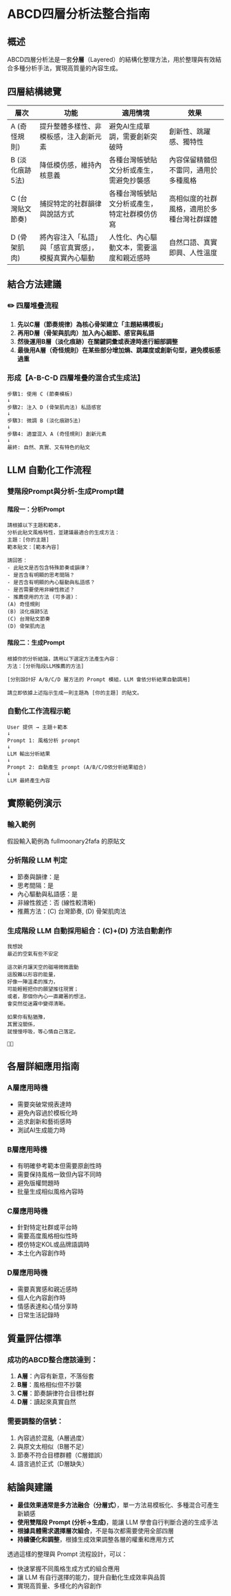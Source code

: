 # ABCD四層分析法整合指南

## 概述

ABCD四層分析法是一套**分層**（Layered）的結構化整理方法，用於整理與有效結合多種分析手法，實現高質量的內容生成。

## 四層結構總覽

| 層次 | 功能 | 適用情境 | 效果 |
|------------|-------------------|-------------|------------|
| A (奇怪規則) | 提升整體多樣性、非模板感，注入創新元素 | 避免AI生成單調，需要創新突破時 | 創新性、跳躍感、獨特性 |
| B (淡化痕跡5法) | 降低模仿感，維持內核意義 | 各種台灣帳號貼文分析或產生，需避免抄襲感 | 內容保留精髓但不雷同，通用於多種風格 |
| C (台灣貼文節奏) | 捕捉特定的社群韻律與說話方式 | 各種台灣帳號貼文分析或產生，特定社群模仿仿寫 | 高相似度的社群風格，適用於多種台灣社群媒體 |
| D (骨架肌肉) | 將內容注入「私語」與「感官真實感」，模擬真實內心驅動 | 人性化、內心驅動文本，需要溫度和親近感時 | 自然口語、真實即興、人性溫度 |

## 結合方法建議

### ✏️ 四層堆疊流程

1. **先以C層（節奏規律）為核心骨架建立「主題結構模板」**
2. **再用D層（骨架與肌肉）加入內心細節、感官與私語**
3. **然後運用B層（淡化痕跡）在關鍵詞彙或表達時進行細部調整**
4. **最後用A層（奇怪規則）在某些部分增加熵、跳躍度或創新句型，避免模板感過重**

### 形成【A-B-C-D 四層堆疊的混合式生成法】

```
步驟1: 使用 C (節奏模板) 
↓
步驟2: 注入 D (骨架肌肉法) 私語感官
↓
步驟3: 微調 B (淡化痕跡5法)
↓
步驟4: 適當混入 A (奇怪規則) 創新元素
↓
最終: 自然、真實、又有特色的貼文
```

## LLM 自動化工作流程

### 雙階段Prompt與分析-生成Prompt鏈

#### 階段一：分析Prompt
```
請根據以下主題和範本，
分析此貼文風格特性，並建議最適合的生成方法：
主題：[你的主題]
範本貼文：[範本內容]

請回答：
- 此貼文是否包含特殊節奏或韻律？
- 是否含有明顯的思考間隔？
- 是否含有明顯的內心驅動與私語感？
- 是否需要使用非線性敘述？
- 推薦使用的方法 (可多選)：  
(A) 奇怪規則  
(B) 淡化痕跡5法  
(C) 台灣貼文節奏  
(D) 骨架肌肉法
```

#### 階段二：生成Prompt
```
根據你的分析結論，請用以下選定方法產生內容：
方法：[分析階段LLM推薦的方法]

[分別設計好 A/B/C/D 層方法的 Prompt 模組，LLM 會依分析結果自動調用]

請立即依據上述指示生成一則主題為 [你的主題] 的貼文。
```

### 自動化工作流程示範
```
User 提供 → 主題＋範本
↓
Prompt 1: 風格分析 prompt
↓
LLM 輸出分析結果
↓
Prompt 2: 自動產生 prompt (A/B/C/D依分析結果組合)
↓
LLM 最終產生內容
```

## 實際範例演示

### 輸入範例
假設輸入範例為 fullmoonary2fafa 的原貼文

### 分析階段 LLM 判定
- 節奏與韻律：是
- 思考間隔：是
- 內心驅動與私語感：是
- 非線性敘述：否 (線性較清晰)
- 推薦方法：(C) 台灣節奏, (D) 骨架肌肉法

### 生成階段 LLM 自動採用組合：(C)+(D) 方法自動創作
```
我想說
最近的空氣有些不安定

這次新月讓天空的磁場微微震動
這股難以形容的能量，
好像一陣溫柔的推力，
可能輕輕把你的願望推往現實；
或者，那個你內心一直藏著的想法，
會突然從迷霧中變得清晰。

如果你有點猶豫，
其實沒關係，
就慢慢呼吸，等心情自己落定。

🍃✨
```

## 各層詳細應用指南

### A層應用時機
- 需要突破常規表達時
- 避免內容過於模板化時
- 追求創新和藝術感時
- 測試AI生成能力時

### B層應用時機
- 有明確參考範本但需要原創性時
- 需要保持風格一致但內容不同時
- 避免版權問題時
- 批量生成相似風格內容時

### C層應用時機
- 針對特定社群或平台時
- 需要高度風格相似性時
- 模仿特定KOL或品牌語調時
- 本土化內容創作時

### D層應用時機
- 需要真實感和親近感時
- 個人化內容創作時
- 情感表達和心情分享時
- 日常生活記錄時

## 質量評估標準

### 成功的ABCD整合應該達到：
1. **A層**：內容有新意，不落俗套
2. **B層**：風格相似但不抄襲
3. **C層**：節奏韻律符合目標社群
4. **D層**：讀起來真實自然

### 需要調整的信號：
1. 內容過於混亂（A層過度）
2. 與原文太相似（B層不足）
3. 節奏不符合目標群體（C層錯誤）
4. 語言過於正式（D層缺失）

## 結論與建議

- **最佳效果通常是多方法融合（分層式）**，單一方法易模板化、多種混合可產生新穎感
- **使用雙階段 Prompt (分析→生成)**，能讓 LLM 學會自行判斷合適的生成手法
- **根據具體需求選擇層次組合**，不是每次都需要使用全部四層
- **持續優化和調整**，根據生成效果調整各層的權重和應用方式

透過這樣的整理與 Prompt 流程設計，可以：
- 快速掌握不同風格生成方式的組合應用
- 讓 LLM 有自行選擇的能力，提升自動化生成效率與品質
- 實現高質量、多樣化的內容創作